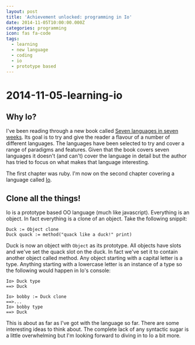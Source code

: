 ```yaml
---
layout: post
title: 'Achievement unlocked: programming in Io'
date: 2014-11-05T10:00:00.000Z
categories: programming
icon: fas fa-code
tags:
  - learning
  - new language
  - coding
  - io
  - prototype based
---
```


# 2014-11-05-learning-io

## Why Io?

I've been reading through a new book called [Seven languages in seven weeks](http://shop.oreilly.com/product/9781934356593.do). Its goal is to try and give the reader a flavour of a number of different languages. The languages have been selected to try and cover a range of paradigms and features. Given that the book covers seven languages it doesn't \(and can't\) cover the language in detail but the author has tried to focus on what makes that language interesting.

The first chapter was ruby. I'm now on the second chapter covering a language called [Io](http://iolanguage.org/).

## Clone all the things!

Io is a prototype based OO language \(much like javascript\). Everything is an object. In fact everything is a clone of an object. Take the following snippit:

```text
Duck := Object clone
Duck quack := method("quack like a duck!" print)
```

Duck is now an object with `Object` as its prototype. All objects have slots and we've set the quack slot on the duck. In fact we've set it to contain another object called method. Any object starting with a capital letter is a type. Anything starting with a lowercase letter is an instance of a type so the following would happen in Io's console:

```text
Io> Duck type
==> Duck

Io> bobby := Duck clone
==>...
Io> bobby type
==> Duck
```

This is about as far as I've got with the language so far. There are some interesting ideas to think about. The complete lack of any syntactic sugar is a little overwhelming but I'm looking forward to diving in to Io a bit more.

